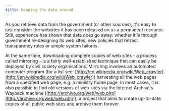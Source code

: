 ```yaml
---
title: Keeping the data around
---
```


As you retrieve data from the government (or other sources), it's easy to just consider the websites it has been released on as a permanent resource. Still, experience has shown that data does go away: whether it is through government re-designing its web sites, new policies that retract transparency rules or simple system failures.

At the same time, downloading complete copies of web sites - a process called mirroring - is a fairly well-established technique that can easily be deployed by civil society organisations. Mirroring involves an automated computer program (for a list see: [http://en.wikipedia.org/wiki/Web_crawler](http://en.wikipedia.org/wiki/Web_crawler)) harvesting all the web pages from a specified web page, e.g. a ministry home page. In most cases, it is also possible to find old versions of web sites via the Internet Archive's Wayback machine ([http://archive.org/web/web.php](http://archive.org/web/web.php)), a project that aims to create up-to-date copies of all public web sites and archive them forever


